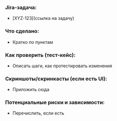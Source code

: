 ### Jira-задача:
- [XYZ-123](ссылка на задачу)

### Что сделано:
- Кратко по пунктам

### Как проверить (тест-кейс):
- Описать шаги, как протестировать изменения

### Скриншоты/скринкасты (если есть UI):
- Приложить сюда

### Потенциальные риски и зависимости:
- Перечислить, если есть